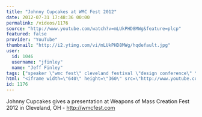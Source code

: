 ```yaml
---
title: "Johnny Cupcakes at WMC Fest 2012"
date: 2012-07-31 17:48:36 00:00
permalink: /videos/1176
source: "http://www.youtube.com/watch?v=mLUkPHD8MWg&feature=plcp"
featured: false
provider: "YouTube"
thumbnail: "http://i2.ytimg.com/vi/mLUkPHD8MWg/hqdefault.jpg"
user:
  id: 1046
  username: "jfinley"
  name: "Jeff Finley"
tags: ["speaker \"wmc fest\" cleveland festival \"design conference\" \"graphic design\" lecture inspirational entrepreneur diy ohio midwest"]
html: "<iframe width=\"640\" height=\"360\" src=\"http://www.youtube.com/embed/mLUkPHD8MWg?wmode=transparent&fs=1&feature=oembed\" frameborder=\"0\" allowfullscreen></iframe>"
id: 1176
---
```


Johnny Cupcakes gives a presentation at Weapons of Mass Creation Fest 2012 in Cleveland, OH - http://wmcfest.com